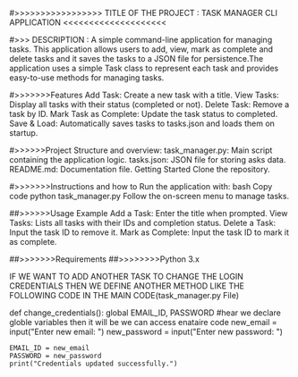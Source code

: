 


#>>>>>>>>>>>>>>>>>    TITLE OF THE PROJECT : TASK MANAGER CLI APPLICATION  <<<<<<<<<<<<<<<<<<<<



#>>> DESCRIPTION : A simple command-line application for managing tasks. This application allows users to add, view, mark as complete and delete tasks and it saves the tasks to a JSON file for persistence.The application uses a simple Task class to represent each task and provides easy-to-use methods for managing tasks.

#>>>>>>>Features
Add Task: Create a new task with a title.
View Tasks: Display all tasks with their status (completed or not).
Delete Task: Remove a task by ID.
Mark Task as Complete: Update the task status to completed.
Save & Load: Automatically saves tasks to tasks.json and loads them on startup.



#>>>>>>Project Structure and overview:
task_manager.py: Main script containing the application logic.
tasks.json: JSON file for storing asks data.
README.md: Documentation file.
Getting Started Clone the repository.


#>>>>>>>Instructions and how to Run the application with:
bash Copy code python task_manager.py
Follow the on-screen menu to manage tasks.


##>>>>>>Usage Example
Add a Task: Enter the title when prompted.
View Tasks: Lists all tasks with their IDs and completion status.
Delete a Task: Input the task ID to remove it.
Mark as Complete: Input the task ID to mark it as complete.



##>>>>>>>Requirements
##>>>>>>>>Python 3.x






IF WE WANT TO ADD ANOTHER TASK TO CHANGE THE LOGIN CREDENTIALS THEN WE DEFINE ANOTHER METHOD LIKE THE FOLLOWING CODE IN THE MAIN CODE(task_manager.py File) 



def change_credentials():
    global EMAIL_ID, PASSWORD   #hear we declare globle variables then it will be we can access enataire code 
    new_email = input("Enter new email: ")
    new_password = input("Enter new password: ")

    EMAIL_ID = new_email
    PASSWORD = new_password
    print("Credentials updated successfully.")